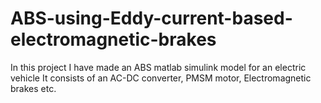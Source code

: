 # ABS-using-Eddy-current-based-electromagnetic-brakes
In this project I have made an ABS matlab simulink model for an electric vehicle
It consists of an AC-DC converter, PMSM motor, Electromagnetic brakes etc.

